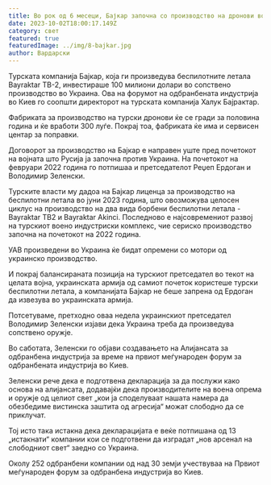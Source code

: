 ```yaml
---
title: Во рок од 6 месеци, Бајкар започна со производство на дронови во Украина
date: 2023-10-02T18:00:17.149Z
category: свет
featured: true
featuredImage: ../img/8-bajkar.jpg
author: Вардарски
---
```

Турската компанија Бајкар, која ги произведува беспилотните летала Bayraktar TB-2, инвестираше 100 милиони долари во сопствено производство во Украина. Ова на форумот на одбранбената индустрија во Киев го соопшти директорот на турската компанија Халук Бајрактар.

Фабриката за производство на турски дронови ќе се гради за половина година и ќе вработи 300 луѓе. Покрај тоа, фабриката ќе има и сервисен центар за поправки.

Договорот за производство на Бајкар е направен уште пред почетокот на војната што Русија ја започна против Украина. На почетокот на февруари 2022 година го потпишаа и претседателот Реџеп Ердоган и Володимир Зеленски.

Турските власти му дадоа на Бајкар лиценца за производство на беспилотни летала во јуни 2023 година, што овозможува целосен циклус на производство на два вида борбени беспилотни летала - Bayraktar TB2 и Bayraktar Akinci. Последново е најсовремениот развој на турскиот воено индустриски комплекс, чие сериско производство започна на почетокот на 2022 година.

УАВ произведени во Украина ќе бидат опремени со мотори од украинско производство.

И покрај балансираната позиција на турскиот претседател во текот на целата војна, украинската армија од самиот почеток користеше турски беспилотни летала, а компанијата Бајкар не беше запрена од Ердоган да извезува во украинската армија.

Потсетуваме, претходно оваа недела украинскиот претседател Володимир Зеленски изјави дека Украина треба да произведува сопствено оружје.

Во саботата, Зеленски го објави создавањето на Алијансата за одбранбена индустрија за време на првиот меѓународен форум за одбранбената индустрија во Киев.

Зеленски рече дека е подготвена декларација за да послужи како основа на алијансата, додавајќи дека производителите на воена опрема и оружје од целиот свет „кои ја споделуваат нашата намера да обезбедиме вистинска заштита од агресија“ можат слободно да се приклучат.

Тој исто така истакна дека декларацијата е веќе потпишана од 13 „истакнати“ компании кои се подготвени да изградат „нов арсенал на слободниот свет“ заедно со Украина.

Околу 252 одбранбени компании од над 30 земји учествуваа на Првиот меѓународен форум за одбранбена индустрија во Киев.
